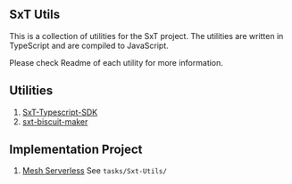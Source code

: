 ## SxT Utils
This is a collection of utilities for the SxT project. The utilities are written in TypeScript and are compiled to JavaScript.

Please check Readme of each utility for more information.

## Utilities
1. [SxT-Typescript-SDK](./packages/SxT-Typescript-SDK/README.md)
2. [sxt-biscuit-maker](./packages/sxt-biscuit-maker/README.md)

## Implementation Project
1. [Mesh Serverless](https://github.com/instruxi-io/mesh-serverless) See `tasks/Sxt-Utils/`
